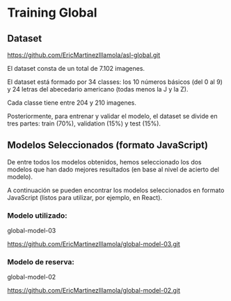 # Training Global

## Dataset

https://github.com/EricMartinezIllamola/asl-global.git

El dataset consta de un total de 7.102 imagenes.

El dataset está formado por 34 classes: los 10 números básicos (del 0 al 9) y 24 letras del abecedario americano (todas menos la J y la Z).

Cada classe tiene entre 204 y 210 imagenes.

Posteriormente, para entrenar y validar el modelo, el dataset se divide en tres partes: train (70%), validation (15%) y test (15%).

## Modelos Seleccionados (formato JavaScript)

De entre todos los modelos obtenidos, hemos seleccionado los dos modelos que han dado mejores resultados (en base al nivel de acierto del modelo).

A continuación se pueden encontrar los modelos seleccionados en formato JavaScript (listos para utilizar, por ejemplo, en React).

### Modelo utilizado:

global-model-03

https://github.com/EricMartinezIllamola/global-model-03.git

### Modelo de reserva:

global-model-02

https://github.com/EricMartinezIllamola/global-model-02.git